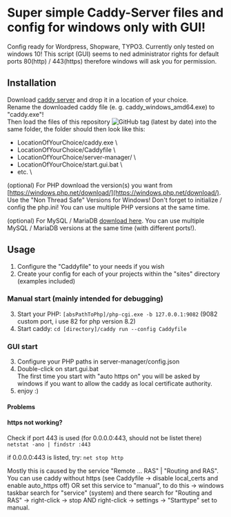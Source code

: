 # Super simple Caddy-Server files and config for windows only with GUI!
Config ready for Wordpress, Shopware, TYPO3.
Currently only tested on windows 10!
This script (GUI) seems to ned administrator rights for default ports 80(http) / 443(https) therefore windows will ask you for permission.

## Installation
Download [caddy server](https://caddyserver.com/download) and drop it in a location of your choice. \
Rename the downloaded caddy file (e. g. caddy_windows_amd64.exe) to "caddy.exe"! \
Then load the files of this repository ![GitHub tag (latest by date)](https://img.shields.io/github/v/tag/Teisi/caddy-server-windows) into the same folder, the folder should then look like this:

- LocationOfYourChoice/caddy.exe \
- LocationOfYourChoice/Caddyfile \
- LocationOfYourChoice/server-manager/ \
- LocationOfYourChoice/start.gui.bat \
- etc. \

(optional) For PHP download the version(s) you want from [https://windows.php.net/download/](https://windows.php.net/download/).
Use the "Non Thread Safe" Versions for Windows! Don't forget to initialize / config the php.ini!
You can use multiple PHP versions at the same time.

(optional) For MySQL / MariaDB [download here](https://mariadb.org/download/?t=mariadb&p=mariadb&r=11.8.2&os=windows&cpu=x86_64&pkg=msi&mirror=archive).
You can use multiple MySQL / MariaDB versions at the same time (with different ports!).


## Usage
1. Configure the "Caddyfile" to your needs if you wish
2. Create your config for each of your projects within the "sites" directory (examples included)

### Manual start (mainly intended for debugging)
3. Start your PHP: `[absPathToPhp]/php-cgi.exe -b 127.0.0.1:9082` (9082 custom port, i use 82 for php version 8.2)
4. Start caddy: `cd [directory]/caddy run --config Caddyfile`

### GUI start
3. Configure your PHP paths in server-manager/config.json
4. Double-click on start.gui.bat \
   The first time you start with "auto https on" you will be asked by windows if you want to allow the caddy as local certificate authority.
5. enjoy :)

#### Problems
#### https not working?
Check if port 443 is used (for 0.0.0.0:443, should not be listet there)
`netstat -ano | findstr :443`

if 0.0.0.0:443 is listed, try:
`net stop http`

Mostly this is caused by the service "Remote ... RAS" | "Routing and RAS".
You can use caddy without https (see Caddyfile -> disable local_certs and enable auto_https off)
OR set this service to "manual",
to do this -> windows taskbar search for "service" (system) and there search for "Routing and RAS" -> right-click -> stop AND right-click -> settings -> "Starttype" set to manual.
